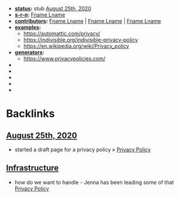 - **[status](<status.md>):** stub [August 25th, 2020](<August 25th, 2020.md>)
- **[s-r-n](<s-r-n.md>):** [Fname Lname](<Fname Lname.md>)
- **[contributors](<contributors.md>):** [Fname Lname](<Fname Lname.md>) | [Fname Lname](<Fname Lname.md>) | [Fname Lname](<Fname Lname.md>)
- **[examples](<examples.md>):**
    - https://automattic.com/privacy/
    - https://indivisible.org/indivisible-privacy-policy
    - https://en.wikipedia.org/wiki/Privacy_policy
- **[generators](<generators.md>):**
    - https://www.privacypolicies.com/
- 
- 
- 
- 
- 

# Backlinks
## [August 25th, 2020](<August 25th, 2020.md>)
- started a draft page for a privacy policy » [Privacy Policy](<Privacy Policy.md>)

## [Infrastructure](<Infrastructure.md>)
- how do we want to handle - Jenna has been leading some of that [Privacy Policy](<Privacy Policy.md>)

